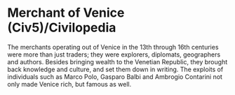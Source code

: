 # Merchant of Venice (Civ5)/Civilopedia

The merchants operating out of Venice in the 13th through 16th centuries were more than just traders; they were explorers, diplomats, geographers and authors. Besides bringing wealth to the Venetian Republic, they brought back knowledge and culture, and set them down in writing. The exploits of individuals such as Marco Polo, Gasparo Balbi and Ambrogio Contarini not only made Venice rich, but famous as well.